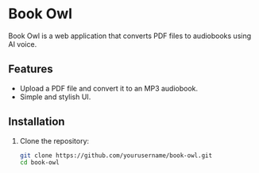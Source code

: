 # Book Owl

Book Owl is a web application that converts PDF files to audiobooks using AI voice.

## Features

- Upload a PDF file and convert it to an MP3 audiobook.
- Simple and stylish UI.

## Installation

1. Clone the repository:
   ```bash
   git clone https://github.com/yourusername/book-owl.git
   cd book-owl
